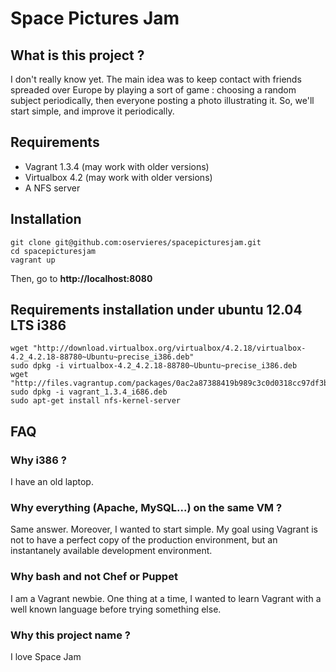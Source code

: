 # Space Pictures Jam

## What is this project ?

I don't really know yet. The main idea was to keep contact with friends spreaded over Europe by playing a sort of game : choosing a random subject periodically, then everyone posting a photo illustrating it. So, we'll start simple, and improve it periodically.

## Requirements

 * Vagrant 1.3.4 (may work with older versions)
 * Virtualbox 4.2 (may work with older versions)
 * A NFS server

## Installation

    git clone git@github.com:oservieres/spacepicturesjam.git
    cd spacepicturesjam
    vagrant up

Then, go to **http://localhost:8080**

## Requirements installation under ubuntu 12.04 LTS i386
    wget "http://download.virtualbox.org/virtualbox/4.2.18/virtualbox-4.2_4.2.18-88780~Ubuntu~precise_i386.deb"
    sudo dpkg -i virtualbox-4.2_4.2.18-88780~Ubuntu~precise_i386.deb
    wget "http://files.vagrantup.com/packages/0ac2a87388419b989c3c0d0318cc97df3b0ed27d/vagrant_1.3.4_i686.deb"
    sudo dpkg -i vagrant_1.3.4_i686.deb
    sudo apt-get install nfs-kernel-server

## FAQ

### Why i386 ?

I have an old laptop.

### Why everything (Apache, MySQL...) on the same VM ?

Same answer. Moreover, I wanted to start simple. My goal using Vagrant is not to have a perfect copy of the production environment, but an instantanely available development environment.

### Why bash and not Chef or Puppet

I am a Vagrant newbie. One thing at a time, I wanted to learn Vagrant with a well known language before trying something else.

### Why this project name ?

I love Space Jam
